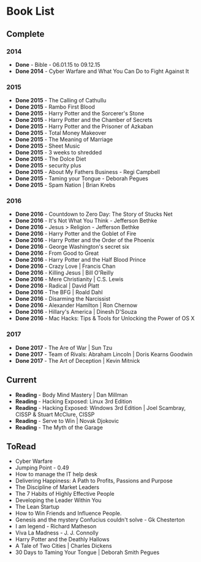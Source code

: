 # Book List

## Complete

### 2014  

- **Done** - Bible - 06.01.15 to 09.12.15
- **Done 2014** - Cyber Warfare and What You Can Do to Fight Against It

### 2015  

- **Done 2015**  - The Calling of Cathullu
- **Done 2015** - Rambo First Blood
- **Done 2015** - Harry Potter and the Sorcerer's Stone
- **Done 2015** - Harry Potter and the Chamber of Secrets
- **Done 2015** - Harry Potter and the Prisoner of Azkaban
- **Done 2015** - Total Money Makeover
- **Done 2015** - The Meaning of Marriage
- **Done 2015** - Sheet Music
- **Done 2015** - 3 weeks to shredded
- **Done 2015** - The Dolce Diet
- **Done 2015** - security plus
- **Done 2015** - About My Fathers Business - Regi Campbell
- **Done 2015** - Taming your Tongue - Deborah Pegues
- **Done 2015** - Spam Nation | Brian Krebs

### 2016  

- **Done 2016** - Countdown to Zero Day: The Story of Stucks Net
- **Done 2016** - It's Not What You Think - Jefferson Bethke
- **Done 2016** - Jesus > Religion - Jefferson Bethke
- **Done 2016** - Harry Potter and the Goblet of Fire
- **Done 2016** - Harry Potter and the Order of the Phoenix
- **Done 2016** - George Washington's secret six
- **Done 2016** - From Good to Great
- **Done 2016** - Harry Potter and the Half Blood Prince
- **Done 2016** - Crazy Love | Francis Chan
- **Done 2016** - Killing Jesus | Bill O'Reilly
- **Done 2016** - Mere Christianity | C.S. Lewis
- **Done 2016** - Radical | David Platt  
- **Done 2016** - The BFG | Roald Dahl
- **Done 2016** - Disarming the Narcissist
- **Done 2016** - Alexander Hamilton | Ron Chernow
- **Done 2016** - Hillary's America | Dinesh D'Souza
- **Done 2016** - Mac Hacks: Tips & Tools for Unlocking the Power of OS X

### 2017

- **Done 2017** - The Are of War | Sun Tzu
- **Done 2017** - Team of Rivals: Abraham Lincoln | Doris Kearns Goodwin
- **Done 2017** - The Art of Deception | Kevin Mitnick

## Current  

- **Reading** - Body Mind Mastery | Dan Millman
- **Reading** - Hacking Exposed: Linux 3rd Edition
- **Reading** - Hacking Exposed: Windows 3rd Edition | Joel Scambray, CISSP & Stuart McClure, CISSP
- **Reading** - Serve to Win | Novak Djokovic
- **Reading** - The Myth of the Garage

## ToRead  

- Cyber Warfare
- Jumping Point - 0.49
- How to manage the IT help desk
- Delivering Happiness: A Path to Profits, Passions and Purpose
- The Discipline of Market Leaders
- The 7 Habits of Highly Effective People
- Developing the Leader Within You
- The Lean Startup
- How to Win Friends and Influence People.
- Genesis and the mystery Confucius couldn't solve - Gk Chesterton
- I am legend - Richard Matheson
- Viva La Madness - J. J. Connolly
- Harry Potter and the Deathly Hallows
- A Tale of Two Cities | Charles Dickens
- 30 Days to Taming Your Tongue | Deborah Smith Pegues
